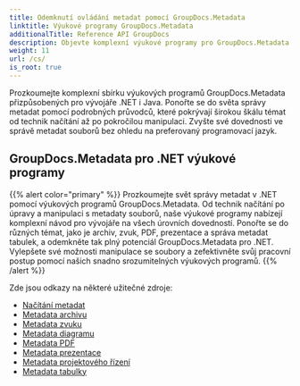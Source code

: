 ```yaml
---
title: Odemknutí ovládání metadat pomocí GroupDocs.Metadata
linktitle: Výukové programy GroupDocs.Metadata
additionalTitle: Reference API GroupDocs
description: Objevte komplexní výukové programy pro GroupDocs.Metadata napříč platformami. Zvládněte správu metadat v .NET a Java bez námahy.
weight: 11
url: /cs/
is_root: true
---
```


Prozkoumejte komplexní sbírku výukových programů GroupDocs.Metadata přizpůsobených pro vývojáře .NET i Java. Ponořte se do světa správy metadat pomocí podrobných průvodců, které pokrývají širokou škálu témat od technik načítání až po pokročilou manipulaci. Zvyšte své dovednosti ve správě metadat souborů bez ohledu na preferovaný programovací jazyk.

## GroupDocs.Metadata pro .NET výukové programy
{{% alert color="primary" %}}
Prozkoumejte svět správy metadat v .NET pomocí výukových programů GroupDocs.Metadata. Od technik načítání po úpravy a manipulaci s metadaty souborů, naše výukové programy nabízejí komplexní návod pro vývojáře na všech úrovních dovedností. Ponořte se do různých témat, jako je archiv, zvuk, PDF, prezentace a správa metadat tabulek, a odemkněte tak plný potenciál GroupDocs.Metadata pro .NET. Vylepšete své možnosti manipulace se soubory a zefektivněte svůj pracovní postup pomocí našich snadno srozumitelných výukových programů.
{{% /alert %}}

Zde jsou odkazy na některé užitečné zdroje:
 
- [Načítání metadat](./net/metadata-loading/)
- [Metadata archivu](./net/archive-metadata/)
- [Metadata zvuku](./net/audio-metadata/)
- [Metadata diagramu](./net/diagram-metadata/)
- [Metadata PDF](./net/pdf-metadata/)
- [Metadata prezentace](./net/presentation-metadata/)
- [Metadata projektového řízení](./net/project-management-metadata/)
- [Metadata tabulky](./net/spreadsheet-metadata/)



